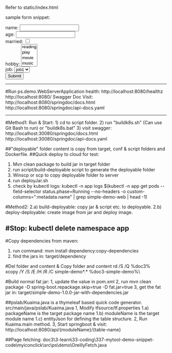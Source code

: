 Refer to static/index.html


sample form snippet:
<form action="/api/qnpoll/YourQuestionnaireUri/result" method="post">
    name: <input type="text" name="name" /><br/>
    age: <input type="number" name="age" /><br/>
    married: <input type="checkbox" name="married" /><br/>
    hobby:
    <select name="hobby" multiple>
        <option value="reading">reading</option>
        <option value="play">play</option>
        <option value="movie">movie</option>
        <option value="music">music</option>
    </select>
    <br/>
    job:
    <select name="job">
        <option value="job1">job1</option>
        <option value="job2">job2</option>
        <option value="job3">job3</option>
    </select><br/>
    <input type="submit" name="Submit" />
</form>

---------------------------------------------------------------------------------------------
#Run ps.demo.WebServerApplication
health: http://localhost:8080/healthz
http://localhost:8080/
Swagger Doc Visit:
http://localhost:8080/springdoc/docs.html
http://localhost:8080/springdoc/api-docs.yaml

---------------------------------------------------------------------------------------------
#Method1: Run & Start: 
    1) cd to script folder. 
    2) run "buildk8s.sh" (Can use Git Bash to run) or "buildk8s.bat"
    3) visit swagger:
        http://localhost:30080/springdoc/docs.html
        http://localhost:30080/springdoc/api-docs.yaml

##"deployable" folder content is copy from target, conf & script folders and Dockerfile.
##Quick deploy to cloud for test:
1) Mvn clean package to build jar in target folder
2) run script/build-deployable script to generate the deployable folder
4) Winscp or scp to copy deployable folder to server
5) run deployJar.sh
6) check by kubectl logs:
kubectl -n app logs $(kubectl -n app get pods --field-selector status.phase=Running --no-headers -o custom-columns=":metadata.name" | grep simple-demo-web | head -1)
   
#Method2: 
2.a) build-deployable: copy jar & script etc. to deployable.
2.b) deploy-deployable: create image from jar and deploy image.

#Stop: kubectl delete namespace app
---------------------------------------------------------------------------------------------
#Copy dependencies from maven:
1) run command: mvn install dependency:copy-dependencies 
2) find the jars in: target/dependency

#Del folder and content & Copy folder and content
rd /S /Q %doc3%\
xcopy /Y /S /E /H /R /C simple-demo\*.* %doc3-simple-demo%\

#Build normal fat jar:
1, update the <mainClass> value in pom.xml
2, run mvn clean package -D spring-boot.repackage.skip=true -D fat.jar=true
3, get the fat jar in: target/simple-demo-1.0.0-jar-with-dependencies.jar

##pslab/Kuaima.java is a thymeleaf based quick code generator.
src/main/java/pslab/Kuaima.java
1, Modify tfsource/tf.properties
    1.a) packageName is the target package name
    1.b) moduleName is the target module name
    1.c) entityJson for defining the table structure.
2, Run Kuaima.main method.
3, Start springboot & visit: http://localhost:8080/api/{moduleName}/{table-name}

##Page fetching:
doc3\3-learn\33-coding\337-mytool-demo-snippet-code\myiconclick\src\ps\demo\OreillyFetch.java
